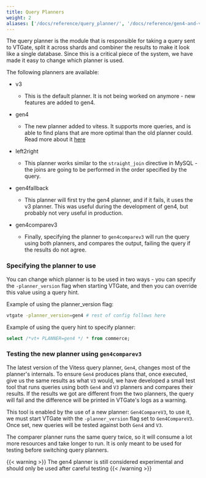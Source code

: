 ```yaml
---
title: Query Planners
weight: 2
aliases: ['/docs/reference/query_planner/', '/docs/reference/gen4-and-v3-compatibility/']
---
```


The query planner is the module that is responsible for taking a query sent to VTGate, split it across shards and combiner the results to make it look like a single database.
Since this is a critical piece of the system, we have made it easy to change which planner is used.

The following planners are available:

 + v3
   - This is the default planner. It is not being worked on anymore - new features are added to gen4. 

 + gen4
   - The new planner added to vitess. 
   It supports more queries, and is able to find plans that are more optimal than the old planner could.
   Read more about it [here](../../../../../../blog/2021-11-02-why-write-new-planner)

 + left2right
   - This planner works similar to the `straight_join` directive in MySQL - the joins are going to be performed in the order specified by the query.
   
 + gen4fallback
   - This planner will first try the gen4 planner, and if it fails, it uses the v3 planner. This was useful during the development of gen4, but probably not very useful in production.

 + gen4comparev3
   - Finally, specifying the planner to `gen4comparev3` will run the query using both planners, and compares the output, failing the query if the results do not agree.

### Specifying the planner to use

You can change which planner is to be used in two ways - you can specify the `-planner_version` flag when starting VTGate, and then you can override this value using a query hint.

Example of using the planner_version flag:

```bash
vtgate -planner_version=gen4 # rest of config follows here
```

Example of using the query hint to specify planner:

```sql
select /*vt+ PLANNER=gen4 */ * from commerce;
```

### Testing the new planner using `gen4comparev3`

The latest version of the Vitess query planner, `Gen4`, changes most of the planner's internals.
To ensure `Gen4` produces plans that, once executed, give us the same results as what `V3` would, we have developed a small test tool that runs queries using both `Gen4` and `V3` planners and compares their results. 
If the results we got are different from the two planners, the query will fail and the difference will be printed in VTGate's logs as a warning.

This tool is enabled by the use of a new planner: `Gen4CompareV3`, to use it, we must start VTGate with the `-planner_version` flag set to `Gen4CompareV3`.
Once set, new queries will be tested against both `Gen4` and `V3`.

The comparer planner runs the same query twice, so it will consume a lot more resources and take longer to run. 
It is only meant to be used for testing before switching query planners.

{{< warning >}}
The gen4 planner is still considered experimental and should only be used after careful testing
{{< /warning >}}
